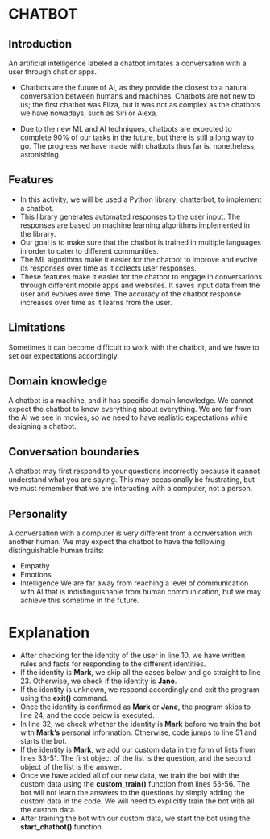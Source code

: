 # CHATBOT

## Introduction
An artificial intelligence labeled a chatbot imitates a conversation with a user through chat or apps.

- Chatbots are the future of AI, as they provide the closest to a natural conversation between humans and machines. Chatbots are not new to us; the first chatbot was Eliza, but it was not as complex as the chatbots we have nowadays, such as Siri or Alexa.

- Due to the new ML and AI techniques, chatbots are expected to complete 90\% of our tasks in the future, but there is still a long way to go. The progress we have made with chatbots thus far is, nonetheless, astonishing.

## Features
- In this activity, we will be used a Python library, chatterbot, to implement a chatbot.
- This library generates automated responses to the user input. The responses are based on machine learning algorithms implemented in the library.
- Our goal is to make sure that the chatbot is trained in multiple languages in order to cater to different communities.
- The ML algorithms make it easier for the chatbot to improve and evolve its responses over time as it collects user responses.
- These features make it easier for the chatbot to engage in conversations through different mobile apps and websites. It saves input data from the user and evolves over time. The accuracy of the chatbot response increases over time as it learns from the user.

## Limitations
Sometimes it can become difficult to work with the chatbot, and we have to set our expectations accordingly.

## Domain knowledge
A chatbot is a machine, and it has specific domain knowledge. We cannot expect the chatbot to know everything about everything. We are far from the AI we see in movies, so we need to have realistic expectations while designing a chatbot.

## Conversation boundaries
A chatbot may first respond to your questions incorrectly because it cannot understand what you are saying. This may occasionally be frustrating, but we must remember that we are interacting with a computer, not a person.

## Personality
A conversation with a computer is very different from a conversation with another human. We may expect the chatbot to have the following distinguishable human traits:

- Empathy
- Emotions
- Intelligence
We are far away from reaching a level of communication with AI that is indistinguishable from human communication, but we may achieve this sometime in the future.

# Explanation
- After checking for the identity of the user in line 10, we have written rules and facts for responding to the different identities.
- If the identity is **Mark**, we skip all the cases below and go straight to line 23. Otherwise, we check if the identity is **Jane**.
- If the identity is unknown, we respond accordingly and exit the program using the **exit()** command.
- Once the identity is confirmed as **Mark** or **Jane**, the program skips to line 24, and the code below is executed.
- In line 32, we check whether the identity is **Mark** before we train the bot with **Mark’s** personal information. Otherwise, code jumps to line 51 and starts the bot.
- If the identity is **Mark**, we add our custom data in the form of lists from lines 33-51. The first object of the list is the question, and the second object of the list is the answer.
- Once we have added all of our new data, we train the bot with the custom data using the **custom_train()** function from lines 53-56. The bot will not learn the answers to the questions by simply adding the custom data in the code. We will need to explicitly train the bot with all the custom data.
- After training the bot with our custom data, we start the bot using the **start_chatbot()** function.
